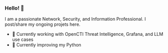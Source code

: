 ### Hello! 👋 
I am a passionate Network, Security, and Information Professional. I post/share my ongoing projets here.

- 🔭 Currently working with OpenCTI Threat Intelligence, Grafana, and LLM use cases
- 🌱 Currently improving my Python 
<!--
**JustinMiles/JustinMiles** is a ✨ _special_ ✨ repository because its `README.md` (this file) appears on your GitHub profile.

Here are some ideas to get you started: 


- 🔭 I’m currently working on ...
- 🌱 I’m currently learning ...
- 👯 I’m looking to collaborate on ...
- 🤔 I’m looking for help with ...
- 💬 Ask me about ...  
- 📫 How to reach me: ...
- 😄 Pronouns: ...
- ⚡ Fun fact: ...
-->

 
